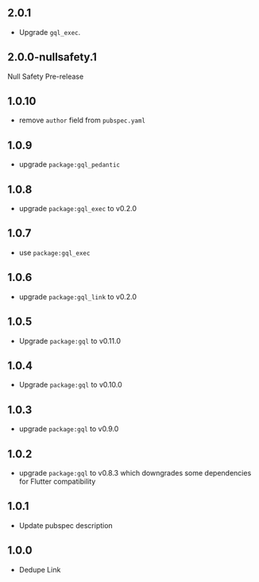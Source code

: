 ## 2.0.1

- Upgrade `gql_exec`.

## 2.0.0-nullsafety.1

Null Safety Pre-release

## 1.0.10

- remove `author` field from `pubspec.yaml`

## 1.0.9

- upgrade `package:gql_pedantic`

## 1.0.8

- upgrade `package:gql_exec` to v0.2.0

## 1.0.7

- use `package:gql_exec`

## 1.0.6

- upgrade `package:gql_link` to v0.2.0

## 1.0.5

- Upgrade `package:gql` to v0.11.0

## 1.0.4

- Upgrade `package:gql` to v0.10.0

## 1.0.3

- upgrade `package:gql` to v0.9.0

## 1.0.2

- upgrade `package:gql` to v0.8.3 which downgrades some dependencies for Flutter compatibility

## 1.0.1

- Update pubspec description

## 1.0.0

- Dedupe Link
